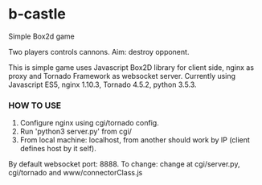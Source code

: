 # b-castle

Simple Box2d game

Two players controls cannons. Aim: destroy opponent.

This is simple game uses Javascript Box2D library for client side, nginx as proxy and Tornado Framework as websocket server. Currently using Javascript ES5, nginx 1.10.3, Tornado 4.5.2, python 3.5.3.
<h3>HOW TO USE</h3>
<ol type="1">
<li>Configure nginx using cgi/tornado config.</li>
<li>Run 'python3 server.py' from cgi/</li>
<li>From local machine: localhost, from another should work by IP (client defines host by it self).</li>
</ol>
By default websocket port: 8888. To change: change at cgi/server.py, cgi/tornado and www/connectorClass.js

